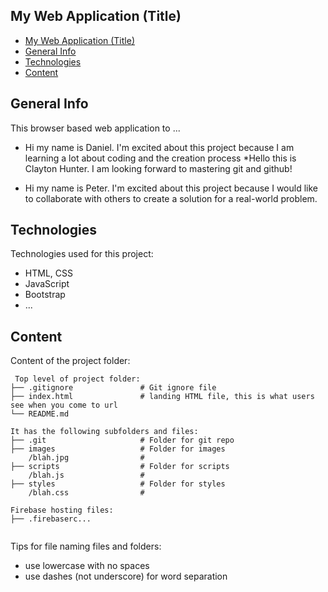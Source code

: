 ## My Web Application (Title)

- [My Web Application (Title)](#my-web-application-title)
- [General Info](#general-info)
- [Technologies](#technologies)
- [Content](#content)

## General Info
This browser based web application to ...
* Hi my name is Daniel. I'm excited about this project because I am learning a lot about coding and the creation process
*Hello this is Clayton Hunter. I am looking forward to mastering git and github!
	
* Hi my name is Peter.  I'm excited about this project because I would like to collaborate with others to create a solution for a real-world problem.

## Technologies
Technologies used for this project:
* HTML, CSS
* JavaScript
* Bootstrap 
* ...
	
## Content
Content of the project folder:

```
 Top level of project folder: 
├── .gitignore               # Git ignore file
├── index.html               # landing HTML file, this is what users see when you come to url
└── README.md

It has the following subfolders and files:
├── .git                     # Folder for git repo
├── images                   # Folder for images
    /blah.jpg                # 
├── scripts                  # Folder for scripts
    /blah.js                 # 
├── styles                   # Folder for styles
    /blah.css                # 

Firebase hosting files: 
├── .firebaserc...


```

Tips for file naming files and folders:
* use lowercase with no spaces
* use dashes (not underscore) for word separation

